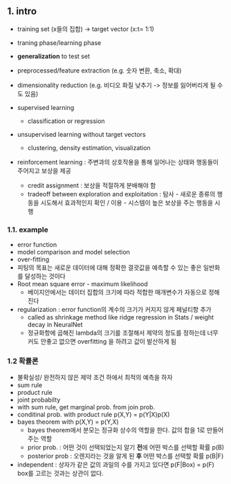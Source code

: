 ## 1. intro

* training set (x들의 집합) -> target vector (x:t= 1:1)
* traning phase/learning phase 
* **generalization** to test set 
* preprocessed/feature extraction (e.g. 숫자 변환, 축소, 확대)
* dimensionality reduction (e.g. 비디오 화질 낮추기 -> 정보를 잃어버리게 될 수도 있음) 

* supervised learning 
  * classification or regression 
* unsupervised learning without target vectors 
  * clustering, density estimation, visualization 
* reinforcement learning : 주변과의 상호작용을 통해 일어나는 상태와 행동들이 주어지고 보상을 제공 
  * credit assignment : 보상을 적절하게 분배해야 함 
  * tradeoff between exploration and exploitation : 탐사 - 새로운 종류의 행동을 시도해서 효과적인지 확인 / 이용 - 시스템이 높은 보상을 주는 행동을 시행 

### 1.1. example 
* error function 
* model comparison and model selection 
* over-fitting 
* 피팅의 목표는 새로운 데이터에 대해 정확한 결괏값을 예측할 수 있는 좋은 일반화를 달성하는 것이다 
* Root mean square error - maximum likelihood 
  * 베이지안에서는 데이터 집합의 크기에 따라 적합한 매개변수가 자동으로 정해진다 
* regularization : error function의 계수의 크기가 커지지 않게 페널티항 추가 
  * called as shrinkage method like ridge regression in Stats  / weight decay in NeuralNet
  * 정규화항에 곱해진 lambda의 크기를 조절해서 제약의 정도를 정하는데 너무 커도 안좋고 없으면 overfitting 을 하려고 값이 발산하게 됨 

### 1.2 확률론 
* 불확실성/ 완전하지 않은 제약 조건 하에서 최적의 예측을 하자 
* sum rule
* product rule 
* joint probabilty 
* with sum rule, get marginal prob. from join prob. 
* conditinal prob. with product rule p(X,Y) = p(Y|X)p(X)
* bayes theorem  with p(X,Y) = p(Y,X)
  * bayes theorem에서 분모는 정규화 상수의 역할을 한다. 값의 합을 1로 만들어주는 역할 
  * prior prob. : 어떤 것이 선택되었는지 알기 **전**에 어떤 박스를 선택할 확률 p(B)
  * posterior prob : 오렌지라는 것을 알게 된 **후** 어떤 박스를 선택할 확률 p(B|F)
* independent : 상자가 같은 값의 과일의 수를 가지고 있다면 p(F|Box) = p(F) box를 고르는 것과는 상관이 없다.
 

